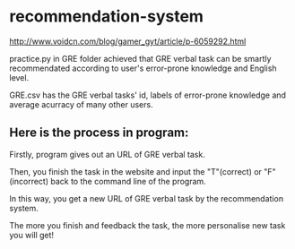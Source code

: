 # recommendation-system
http://www.voidcn.com/blog/gamer_gyt/article/p-6059292.html

practice.py in GRE folder achieved that GRE verbal task can be smartly recommendated according to user's error-prone knowledge and English level.

GRE.csv has the GRE verbal tasks' id, labels of error-prone knowledge and average acurracy of many other users.

Here is the process in program:
-----------------------------------

Firstly, program gives out an URL of GRE verbal task. 

Then, you finish the task in the website and input the "T"(correct) or "F"(incorrect) back to the command line of the program.

In this way, you get a new URL of GRE verbal task by the recommendation system.

The more you finish and feedback the task, the more personalise new task you will get!
